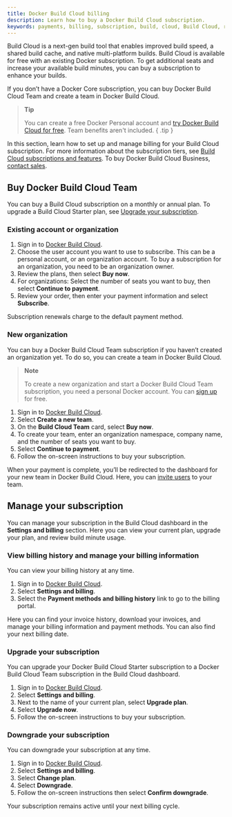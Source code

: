 ```yaml
---
title: Docker Build Cloud billing
description: Learn how to buy a Docker Build Cloud subscription.
keywords: payments, billing, subscription, build, cloud, Build Cloud, remote builder
---
```


Build Cloud is a next-gen build tool that enables improved build speed, a shared build cache, and native multi-platform builds. Build Cloud is available for free with an existing Docker subscription. To get additional seats and increase your available build minutes, you can buy a subscription to enhance your builds.

If you don’t have a Docker Core subscription, you can buy Docker Build Cloud Team and create a team in Docker Build Cloud.

> **Tip**
>
> You can create a free Docker Personal account and [try Docker Build Cloud for free](/subscription/build-cloud/build-details#docker-personal). Team benefits aren't included.
{ .tip }

In this section, learn how to set up and manage billing for your Build Cloud subscription. For more information about the subscription tiers, see [Build Cloud subscriptions and features](/subscription/build-cloud/build-details). To buy Docker Build Cloud Business, [contact sales](https://www.docker.com/products/build-cloud/#contact_sales).

## Buy Docker Build Cloud Team

You can buy a Build Cloud subscription on a monthly or annual plan. To upgrade a Build Cloud Starter plan, see [Upgrade your subscription](#upgrade-your-subscription).

### Existing account or organization

1. Sign in to [Docker Build Cloud](https://build.docker.com/).
2. Choose the user account you want to use to subscribe. This can be a personal account, or an organization account. To buy a subscription for an organization, you need to be an organization owner.
3. Review the plans, then select **Buy now**.
4. For organizations: Select the number of seats you want to buy, then select **Continue to payment**.
5. Review your order, then enter your payment information and select **Subscribe**.

Subscription renewals charge to the default payment method.

### New organization

You can buy a Docker Build Cloud Team subscription if you haven’t created an organization yet. To do so, you can create a team in Docker Build Cloud.

> **Note**
>
> To create a new organization and start a Docker Build Cloud Team subscription, you need a personal Docker account. You can [sign up](https://hub.docker.com/signup) for free.

1. Sign in to [Docker Build Cloud](https://build.docker.com/).
2. Select **Create a new team**.
3. On the **Build Cloud Team** card, select **Buy now**.
4. To create your team, enter an organization namespace, company name, and the number of seats you want to buy.
5. Select **Continue to payment**.
6. Follow the on-screen instructions to buy your subscription.

When your payment is complete, you’ll be redirected to the dashboard for your new team in Docker Build Cloud. Here, you can [invite users](/subscription/build-cloud/manage-seats/) to your team.

## Manage your subscription

You can manage your subscription in the Build Cloud dashboard in the **Settings and billing** section. Here you can view your current plan, upgrade your plan, and review build minute usage.

### View billing history and manage your billing information

You can view your billing history at any time.

1. Sign in to [Docker Build Cloud](https://build.docker.com/).
2. Select **Settings and billing**.
3. Select the **Payment methods and billing history** link to go to the billing portal.

Here you can find your invoice history, download your invoices, and manage your billing information and payment methods. You can also find your next billing date.

### Upgrade your subscription

You can upgrade your Docker Build Cloud Starter subscription to a Docker Build Cloud Team subscription in the Build Cloud dashboard.

1. Sign in to [Docker Build Cloud](https://build.docker.com/).
2. Select **Settings and billing**.
3. Next to the name of your current plan, select **Upgrade plan**.
4. Select **Upgrade now**.
5. Follow the on-screen instructions to buy your subscription.

### Downgrade your subscription

You can downgrade your subscription at any time.

1. Sign in to [Docker Build Cloud](https://build.docker.com/).
2. Select **Settings and billing**.
3. Select **Change plan**.
4. Select **Downgrade**.
5. Follow the on-screen instructions then select **Confirm downgrade**.

Your subscription remains active until your next billing cycle.
